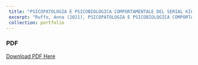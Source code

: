 ```yaml
---
 title: "PSICOPATOLOGIA E PSICOBIOLOGICA COMPORTAMENTALE DEL SERIAL KILLER"
 excerpt: "Ruffo, Anna (2021), PSICOPATOLOGIA E PSICOBIOLOGICA COMPORTAMENTALE DEL SERIAL KILLER."
 collection: portfolio
---
```

 
### PDF
[Download PDF Here](https://famosi.github.io/files/psicopatologia.pdf)
